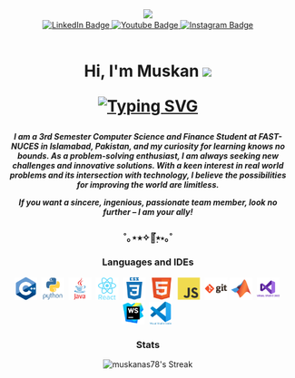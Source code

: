 <div id="header" align="center">
  <img src="https://i.giphy.com/media/v1.Y2lkPTc5MGI3NjExNW16YWc5aXF4OGZpY2x6Zjlycno0enFicDB1OGQwcWE2dWM4ZG9tciZlcD12MV9pbnRlcm5hbF9naWZfYnlfaWQmY3Q9Zw/Dzv7JShHYPDP2/giphy.gif" width="100"/>
</div>

<div id="badges" align="center">
  <a href="https://www.linkedin.com/in/muskanas78">
    <img src="https://img.shields.io/badge/LinkedIn-7B0000?style=for-the-badge&logo=linkedin&logoColor=white" alt="LinkedIn Badge"/>
  </a>
  <a href="https://www.youtube.com/@muskanas78">
    <img src="https://img.shields.io/badge/YouTube-7B0000?style=for-the-badge&logo=youtube&logoColor=white" alt="Youtube Badge"/>
  </a>
  <a href="https://www.instagram.com/muskanas78/">
    <img src="https://img.shields.io/badge/Instagram-7B0000?style=for-the-badge&logo=instagram&logoColor=white" alt="Instagram Badge"/>
  </a>
</div>

<div align="center">
  <img src="https://komarev.com/ghpvc/?username=muskanas78&style=flat-square&color=7B0000" alt=""/>
  <h1>
    Hi, I'm Muskan
    <img src="https://media.giphy.com/media/hvRJCLFzcasrR4ia7z/giphy.gif" width="30px"/>
    <p align="center">
      <a href="https://git.io/typing-svg" rel="nofollow">
        <img src="https://readme-typing-svg.demolab.com?font=Fira+Code&size=24&pause=1000&color=7B0000&center=true&width=435&lines=FinTech+Student;AI/ML+Researcher;Web+Developer;UI/UX+Designer;Book+Reader;Chess+Player" alt="Typing SVG">
      </a>
    </p>
  </h1>
  <h5>
      I am a 3rd Semester Computer Science and Finance Student at FAST-NUCES in Islamabad, Pakistan, and my curiosity for learning knows no bounds. As a problem-solving enthusiast, I am always seeking new challenges and innovative solutions. With a keen interest in real world problems and its intersection with technology, I believe the possibilities for improving the world are limitless.

If you want a sincere, ingenious, passionate team member, look no further – I am your ally!
  </h5>
</div>

<div align="center">
 <h3>˚｡⋆⭑✧🔭๋࣭⭑⋆｡˚</h3>
 <h3>Languages and IDEs</h3>
</div>

<div align="center">
  <img src="https://github.com/devicons/devicon/blob/master/icons/cplusplus/cplusplus-original.svg" title="C++" alt="C++" width="40" height="40"/>&nbsp;
  <img src="https://github.com/devicons/devicon/blob/master/icons/python/python-original-wordmark.svg" title="Python" alt="Python" width="40" height="40"/>&nbsp;
  <img src="https://github.com/devicons/devicon/blob/master/icons/java/java-original-wordmark.svg" title="Java" alt="Java" width="40" height="40"/>&nbsp;
  <img src="https://github.com/devicons/devicon/blob/master/icons/react/react-original-wordmark.svg" title="React" alt="React" width="40" height="40"/>&nbsp;
  <img src="https://github.com/devicons/devicon/blob/master/icons/css3/css3-plain-wordmark.svg"  title="CSS3" alt="CSS" width="40" height="40"/>&nbsp;
  <img src="https://github.com/devicons/devicon/blob/master/icons/html5/html5-original.svg" title="HTML5" alt="HTML" width="40" height="40"/>&nbsp;
  <img src="https://github.com/devicons/devicon/blob/master/icons/javascript/javascript-original.svg" title="JavaScript" alt="JavaScript" width="40" height="40"/>&nbsp;
  <img src="https://github.com/devicons/devicon/blob/master/icons/git/git-original-wordmark.svg" title="Git" **alt="Git" width="40" height="40"/>
  <img src="https://github.com/devicons/devicon/blob/master/icons/matlab/matlab-original.svg" title="Matlab" alt="Matlab" width="40" height="40"/>&nbsp;
  <img src="https://github.com/devicons/devicon/blob/master/icons/visualstudio/visualstudio-original-wordmark.svg" title="Visual Studio" alt="Visual Studio" width="40" height="40"/>&nbsp;
  <img src="https://github.com/devicons/devicon/blob/master/icons/webstorm/webstorm-original.svg" title="Web Storm" alt="Web Storm" width="40" height="40"/>&nbsp;
  <img src="https://github.com/devicons/devicon/blob/master/icons/vscode/vscode-original-wordmark.svg" title="VS Code" alt="VS Code" width="40" height="40"/>&nbsp;
</div>

<div align="center">
 <h3>Stats</h3>
</div>

<div align="center">
  <img src="https://github-readme-streak-stats.herokuapp.com/?user=muskanas78&theme=tokyonight&hide_border=true" alt="muskanas78's Streak" />
</div>

